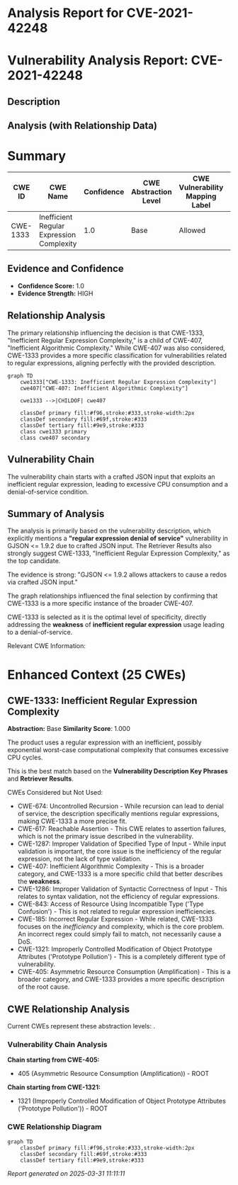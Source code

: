 # Analysis Report for CVE-2021-42248

# Vulnerability Analysis Report: CVE-2021-42248

## Description



## Analysis (with Relationship Data)

# Summary
| CWE ID | CWE Name | Confidence | CWE Abstraction Level | CWE Vulnerability Mapping Label | CWE-Vulnerability Mapping Notes |
|---|---|---|---|---|---|
| CWE-1333 | Inefficient Regular Expression Complexity | 1.0 | Base | Allowed | Primary CWE |

## Evidence and Confidence

*   **Confidence Score:** 1.0
*   **Evidence Strength:** HIGH

## Relationship Analysis
The primary relationship influencing the decision is that CWE-1333, "Inefficient Regular Expression Complexity," is a child of CWE-407, "Inefficient Algorithmic Complexity." While CWE-407 was also considered, CWE-1333 provides a more specific classification for vulnerabilities related to regular expressions, aligning perfectly with the provided description.

```mermaid
graph TD
    cwe1333["CWE-1333: Inefficient Regular Expression Complexity"]
    cwe407["CWE-407: Inefficient Algorithmic Complexity"]
    
    cwe1333 -->|CHILDOF| cwe407
    
    classDef primary fill:#f96,stroke:#333,stroke-width:2px
    classDef secondary fill:#69f,stroke:#333
    classDef tertiary fill:#9e9,stroke:#333
    class cwe1333 primary
    class cwe407 secondary
```

## Vulnerability Chain
The vulnerability chain starts with a crafted JSON input that exploits an inefficient regular expression, leading to excessive CPU consumption and a denial-of-service condition.

## Summary of Analysis
The analysis is primarily based on the vulnerability description, which explicitly mentions a **"regular expression denial of service"** vulnerability in GJSON <= 1.9.2 due to crafted JSON input. The Retriever Results also strongly suggest CWE-1333, "Inefficient Regular Expression Complexity," as the top candidate.

The evidence is strong: "GJSON <= 1.9.2 allows attackers to cause a redos via crafted JSON input."

The graph relationships influenced the final selection by confirming that CWE-1333 is a more specific instance of the broader CWE-407.

CWE-1333 is selected as it is the optimal level of specificity, directly addressing the **weakness** of **inefficient regular expression** usage leading to a denial-of-service.

Relevant CWE Information:

# Enhanced Context (25 CWEs)

## CWE-1333: Inefficient Regular Expression Complexity
**Abstraction:** Base
**Similarity Score**: 1.000

The product uses a regular expression with an inefficient, possibly exponential worst-case computational complexity that consumes excessive CPU cycles.

This is the best match based on the **Vulnerability Description Key Phrases** and **Retriever Results**.

CWEs Considered but Not Used:

*   CWE-674: Uncontrolled Recursion - While recursion can lead to denial of service, the description specifically mentions regular expressions, making CWE-1333 a more precise fit.
*   CWE-617: Reachable Assertion - This CWE relates to assertion failures, which is not the primary issue described in the vulnerability.
*   CWE-1287: Improper Validation of Specified Type of Input - While input validation is important, the core issue is the inefficiency of the regular expression, not the lack of type validation.
*   CWE-407: Inefficient Algorithmic Complexity - This is a broader category, and CWE-1333 is a more specific child that better describes the **weakness**.
*   CWE-1286: Improper Validation of Syntactic Correctness of Input - This relates to syntax validation, not the efficiency of regular expressions.
*   CWE-843: Access of Resource Using Incompatible Type ('Type Confusion') - This is not related to regular expression inefficiencies.
*   CWE-185: Incorrect Regular Expression - While related, CWE-1333 focuses on the *inefficiency* and complexity, which is the core problem. An incorrect regex could simply fail to match, not necessarily cause a DoS.
*   CWE-1321: Improperly Controlled Modification of Object Prototype Attributes ('Prototype Pollution') - This is a completely different type of vulnerability.
*   CWE-405: Asymmetric Resource Consumption (Amplification) - This is a broader category, and CWE-1333 provides a more specific description of the root cause.


## CWE Relationship Analysis

Current CWEs represent these abstraction levels: .


### Vulnerability Chain Analysis

**Chain starting from CWE-405:**
- 405 (Asymmetric Resource Consumption (Amplification)) - ROOT


**Chain starting from CWE-1321:**
- 1321 (Improperly Controlled Modification of Object Prototype Attributes ('Prototype Pollution')) - ROOT



### CWE Relationship Diagram

```mermaid
graph TD
    classDef primary fill:#f96,stroke:#333,stroke-width:2px
    classDef secondary fill:#69f,stroke:#333
    classDef tertiary fill:#9e9,stroke:#333
```



*Report generated on 2025-03-31 11:11:11*
